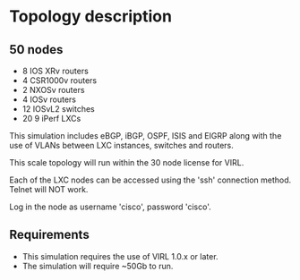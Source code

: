 # Topology description

## 50 nodes
- 8 IOS XRv routers
- 4 CSR1000v routers
- 2 NXOSv routers
- 4 IOSv routers
- 12 IOSvL2 switches
- 20 9 iPerf LXCs

This simulation includes eBGP, iBGP, OSPF, ISIS and EIGRP along with the use of VLANs between LXC instances, switches and routers.

This scale topology will run within the 30 node license for VIRL. 

Each of the LXC nodes can be accessed using the 'ssh' connection method. Telnet will NOT work.

Log in the node as username 'cisco', password 'cisco'.

## Requirements
- This simulation requires the use of VIRL 1.0.x or later.
- The simulation will require ~50Gb to run.
